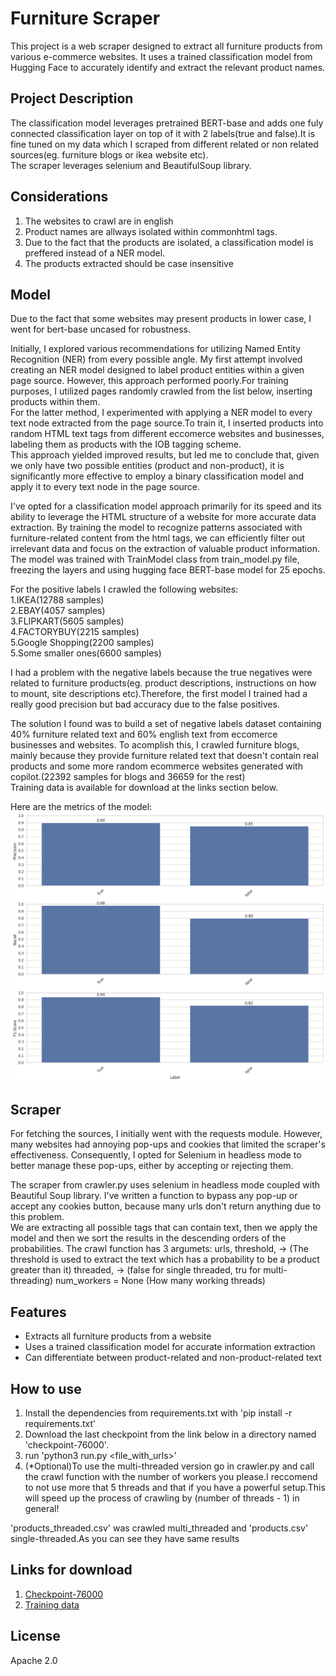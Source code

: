 # Furniture Scraper

This project is a web scraper designed to extract all furniture products from various e-commerce websites. It uses a trained classification model from Hugging Face to accurately identify and extract the relevant product names.  

## Project Description

The classification model leverages pretrained BERT-base and adds one fuly connected classification layer on top of it with 2 labels(true and false).It is fine tuned on my data which I scraped from different related or non related sources(eg. furniture blogs or ikea website etc).  
The scraper leverages selenium and BeautifulSoup library.


## Considerations
1. The websites to crawl are in english 
2. Product names are allways isolated within commonhtml tags.
3. Due to the fact that the products are isolated, a classification model is preffered instead of a NER model.
4. The products extracted should be case insensitive

## Model 
Due to the fact that some websites may present products in lower case, I went for bert-base uncased for robustness.

Initially, I explored various recommendations for utilizing Named Entity Recognition (NER) from every possible angle. My first attempt involved creating an NER model designed to label product entities within a given page source. However, this approach performed poorly.For training purposes, I utilized pages randomly crawled from the list below, inserting products within them.  
For the latter method, I experimented with applying a NER model to every text node extracted from the page source.To train it, I inserted products into random HTML text tags from different eccomerce websites and businesses, labeling them as products with the IOB tagging scheme.  
This approach yielded improved results, but led me to conclude that, given we only have two possible entities (product and non-product), it is significantly more effective to employ a binary classification model and apply it to every text node in the page source.  

I've opted for a classification model approach primarily for its speed and its ability to leverage the HTML structure of a website for more accurate data extraction. By training the model to recognize patterns associated with furniture-related content from the html tags, we can efficiently filter out irrelevant data and focus on the extraction of valuable product information.  
The model was trained with TrainModel class from train_model.py file, freezing the layers and using hugging face BERT-base model for 25 epochs. 

For the positive labels I crawled the following websites:  
	1.IKEA(12788 samples)  
	2.EBAY(4057 samples)  
	3.FLIPKART(5605 samples)  
	4.FACTORYBUY(2215 samples)  
	5.Google Shopping(2200 samples)  
	5.Some smaller ones(6600 samples)  

I had a problem with the negative labels because the true negatives were related to furniture products(eg. product descriptions, instructions on how to mount, site descriptions etc).Therefore, the first model I trained had a really good precision but bad accuracy due to the false positives.    

The solution I found was to build a set of negative labels dataset containing 40% furniture related text and 60% english text from eccomerce businesses and websites.
To acomplish this, I crawled furniture blogs, mainly because they provide furniture related text that doesn't contain real products and some more random ecommerce websites generated with copilot.(22392 samples for blogs and 36659 for the rest)   
Training data is available for download at the links section below.

Here are the metrics of the model:  
![Metrics](metrics.png "Model metrics")

## Scraper
For fetching the sources, I initially went with the requests module. However, many websites had annoying pop-ups and cookies that limited the scraper's effectiveness. Consequently, I opted for Selenium in headless mode to better manage these pop-ups, either by accepting or rejecting them.

The scraper from crawler.py uses selenium in headless mode coupled with Beautiful Soup library.	I've written a function to bypass any pop-up or accept any cookies button, because many urls don't return anything due to this problem.  
We are extracting all possible tags that can contain text, then we apply the model and then we sort the results in the descending orders of the probabilities. 
The crawl function has 3 argumets:
	urls, 
	threshold, -> (The threshold is used to extract the text which has a probability to be a product greater than it)
	threaded, -> (false for single threaded, tru for multi-threading)
	num_workers = None (How many working threads)

## Features

- Extracts all furniture products from a website  
- Uses a trained classification model for accurate information extraction  
- Can differentiate between product-related and non-product-related text  

## How to use
1. Install the dependencies from requirements.txt with 'pip install -r requirements.txt' 
2. Download the last checkpoint from the link below in a directory named 'checkpoint-76000'.  
3. run 'python3 run.py <file_with_urls>' 
4. (*Optional)To use the multi-threaded version go in crawler.py and call the crawl function with the number of workers you please.I reccomend to not use more that 5 threads and that if you have a powerful setup.This will speed up the process of crawling by (number of threads - 1) in general!    

'products_threaded.csv' was crawled multi_threaded and 'products.csv' single-threaded.As you can see they have same results

## Links for download

1. [Checkpoint-76000](https://www.dropbox.com/scl/fi/k7pcm3nab3thwf7w2jzef/checkpoint-76000.zip?rlkey=pm4h7jf52kusx67pf71cls38n&dl=0)
2. [Training data](https://www.dropbox.com/scl/fi/xdexlxgd3sx88k11692rj/training_data.zip?rlkey=e5b2mldouftl5kflk1zacuj9l&dl=0)


## License
Apache 2.0
